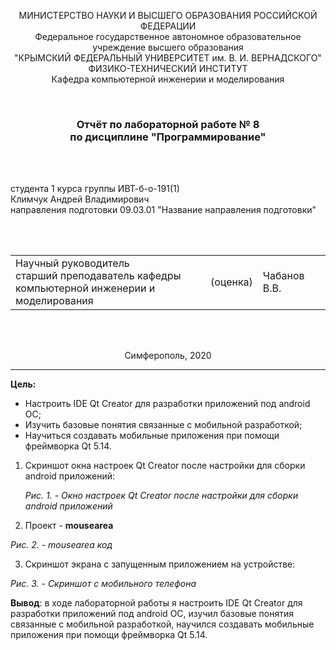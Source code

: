 <p align="center">МИНИСТЕРСТВО НАУКИ  И ВЫСШЕГО ОБРАЗОВАНИЯ РОССИЙСКОЙ ФЕДЕРАЦИИ<br>
Федеральное государственное автономное образовательное учреждение высшего образования<br>
"КРЫМСКИЙ ФЕДЕРАЛЬНЫЙ УНИВЕРСИТЕТ им. В. И. ВЕРНАДСКОГО"<br>
ФИЗИКО-ТЕХНИЧЕСКИЙ ИНСТИТУТ<br>
Кафедра компьютерной инженерии и моделирования</p>
<br>

<h3 align="center">Отчёт по лабораторной работе № 8<br> по дисциплине "Программирование"</h3>

<br><br>
<p>студента 1 курса группы ИВТ-б-о-191(1)<br>
Климчук Андрей Владимирович<br>
направления подготовки 09.03.01 "Название направления подготовки"</p>

<br><br>

<table>
<tr><td>Научный руководитель<br> старший преподаватель кафедры<br> компьютерной инженерии и моделирования</td>
<td>(оценка)</td>
<td>Чабанов В.В.</td>
</tr>
</table>
<br><br>

<p align="center">Симферополь, 2020</p>
<hr>



**Цель:**

- Настроить IDE Qt Creator для разработки приложений под android ОС;
- Изучить базовые понятия связанные с мобильной разработкой;
- Научиться создавать мобильные приложения при помощи фреймворка Qt 5.14.





1. Скриншот окна настроек Qt Creator после настройки для сборки android приложений:

   

   

   *Рис. 1. - Окно настроек Qt Creator после настройки для сборки android приложений*

2. Проект - **mousearea**

*Рис. 2. - mousearea код*

3. Скриншот экрана с запущенным приложением на устройстве:



*Рис. 3. - Скриншот с мобильного телефона*

**Вывод**:  в ходе лабораторной работы я настроить IDE Qt Creator для разработки приложений под android ОС, изучил базовые понятия связанные с мобильной разработкой, научился создавать мобильные приложения при помощи фреймворка Qt 5.14.